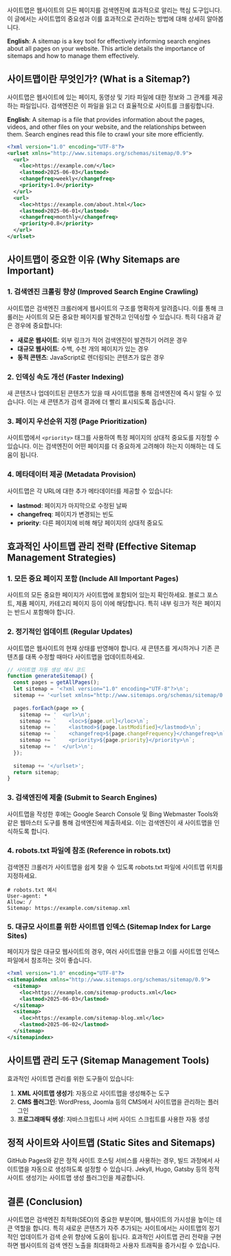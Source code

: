 <!-- category: 웹개발 -->
<!-- date: 2025-06-03 -->
<!-- featured: true -->
<!-- keywords: 사이트맵, SEO, 검색엔진 최적화, 웹사이트 관리, 구글 크롤링, XML 사이트맵, 검색엔진 인덱싱, sitemap, search engine optimization, google crawling -->
<!-- title: 사이트맵 관리의 중요성과 효과적인 전략 (The Importance of Sitemap Management) -->

사이트맵은 웹사이트의 모든 페이지를 검색엔진에 효과적으로 알리는 핵심 도구입니다. 이 글에서는 사이트맵의 중요성과 이를 효과적으로 관리하는 방법에 대해 상세히 알아봅니다.

**English**: A sitemap is a key tool for effectively informing search engines about all pages on your website. This article details the importance of sitemaps and how to manage them effectively.

## 사이트맵이란 무엇인가? (What is a Sitemap?)

사이트맵은 웹사이트에 있는 페이지, 동영상 및 기타 파일에 대한 정보와 그 관계를 제공하는 파일입니다. 검색엔진은 이 파일을 읽고 더 효율적으로 사이트를 크롤링합니다.

**English**: A sitemap is a file that provides information about the pages, videos, and other files on your website, and the relationships between them. Search engines read this file to crawl your site more efficiently.

```xml
<?xml version="1.0" encoding="UTF-8"?>
<urlset xmlns="http://www.sitemaps.org/schemas/sitemap/0.9">
  <url>
    <loc>https://example.com/</loc>
    <lastmod>2025-06-03</lastmod>
    <changefreq>weekly</changefreq>
    <priority>1.0</priority>
  </url>
  <url>
    <loc>https://example.com/about.html</loc>
    <lastmod>2025-06-01</lastmod>
    <changefreq>monthly</changefreq>
    <priority>0.8</priority>
  </url>
</urlset>
```

## 사이트맵이 중요한 이유 (Why Sitemaps are Important)

### 1. 검색엔진 크롤링 향상 (Improved Search Engine Crawling)

사이트맵은 검색엔진 크롤러에게 웹사이트의 구조를 명확하게 알려줍니다. 이를 통해 크롤러는 사이트의 모든 중요한 페이지를 발견하고 인덱싱할 수 있습니다. 특히 다음과 같은 경우에 중요합니다:

- **새로운 웹사이트**: 외부 링크가 적어 검색엔진이 발견하기 어려운 경우
- **대규모 웹사이트**: 수백, 수천 개의 페이지가 있는 경우
- **동적 콘텐츠**: JavaScript로 렌더링되는 콘텐츠가 많은 경우

### 2. 인덱싱 속도 개선 (Faster Indexing)

새 콘텐츠나 업데이트된 콘텐츠가 있을 때 사이트맵을 통해 검색엔진에 즉시 알릴 수 있습니다. 이는 새 콘텐츠가 검색 결과에 더 빨리 표시되도록 돕습니다.

### 3. 페이지 우선순위 지정 (Page Prioritization)

사이트맵에서 `<priority>` 태그를 사용하여 특정 페이지의 상대적 중요도를 지정할 수 있습니다. 이는 검색엔진이 어떤 페이지를 더 중요하게 고려해야 하는지 이해하는 데 도움이 됩니다.

### 4. 메타데이터 제공 (Metadata Provision)

사이트맵은 각 URL에 대한 추가 메타데이터를 제공할 수 있습니다:
- **lastmod**: 페이지가 마지막으로 수정된 날짜
- **changefreq**: 페이지가 변경되는 빈도
- **priority**: 다른 페이지에 비해 해당 페이지의 상대적 중요도

## 효과적인 사이트맵 관리 전략 (Effective Sitemap Management Strategies)

### 1. 모든 중요 페이지 포함 (Include All Important Pages)

사이트의 모든 중요한 페이지가 사이트맵에 포함되어 있는지 확인하세요. 블로그 포스트, 제품 페이지, 카테고리 페이지 등이 이에 해당합니다. 특히 내부 링크가 적은 페이지는 반드시 포함해야 합니다.

### 2. 정기적인 업데이트 (Regular Updates)

사이트맵은 웹사이트의 현재 상태를 반영해야 합니다. 새 콘텐츠를 게시하거나 기존 콘텐츠를 대폭 수정할 때마다 사이트맵을 업데이트하세요.

```javascript
// 사이트맵 자동 생성 예시 코드
function generateSitemap() {
  const pages = getAllPages();
  let sitemap = '<?xml version="1.0" encoding="UTF-8"?>\n';
  sitemap += '<urlset xmlns="http://www.sitemaps.org/schemas/sitemap/0.9">\n';
  
  pages.forEach(page => {
    sitemap += '  <url>\n';
    sitemap += `    <loc>${page.url}</loc>\n`;
    sitemap += `    <lastmod>${page.lastModified}</lastmod>\n`;
    sitemap += `    <changefreq>${page.changeFrequency}</changefreq>\n`;
    sitemap += `    <priority>${page.priority}</priority>\n`;
    sitemap += '  </url>\n';
  });
  
  sitemap += '</urlset>';
  return sitemap;
}
```

### 3. 검색엔진에 제출 (Submit to Search Engines)

사이트맵을 작성한 후에는 Google Search Console 및 Bing Webmaster Tools와 같은 웹마스터 도구를 통해 검색엔진에 제출하세요. 이는 검색엔진이 새 사이트맵을 인식하도록 합니다.

### 4. robots.txt 파일에 참조 (Reference in robots.txt)

검색엔진 크롤러가 사이트맵을 쉽게 찾을 수 있도록 robots.txt 파일에 사이트맵 위치를 지정하세요.

```
# robots.txt 예시
User-agent: *
Allow: /
Sitemap: https://example.com/sitemap.xml
```

### 5. 대규모 사이트를 위한 사이트맵 인덱스 (Sitemap Index for Large Sites)

페이지가 많은 대규모 웹사이트의 경우, 여러 사이트맵을 만들고 이를 사이트맵 인덱스 파일에서 참조하는 것이 좋습니다.

```xml
<?xml version="1.0" encoding="UTF-8"?>
<sitemapindex xmlns="http://www.sitemaps.org/schemas/sitemap/0.9">
  <sitemap>
    <loc>https://example.com/sitemap-products.xml</loc>
    <lastmod>2025-06-03</lastmod>
  </sitemap>
  <sitemap>
    <loc>https://example.com/sitemap-blog.xml</loc>
    <lastmod>2025-06-02</lastmod>
  </sitemap>
</sitemapindex>
```

## 사이트맵 관리 도구 (Sitemap Management Tools)

효과적인 사이트맵 관리를 위한 도구들이 있습니다:

1. **XML 사이트맵 생성기**: 자동으로 사이트맵을 생성해주는 도구
2. **CMS 플러그인**: WordPress, Joomla 등의 CMS에서 사이트맵을 관리하는 플러그인
3. **프로그래매틱 생성**: 자바스크립트나 서버 사이드 스크립트를 사용한 자동 생성

## 정적 사이트와 사이트맵 (Static Sites and Sitemaps)

GitHub Pages와 같은 정적 사이트 호스팅 서비스를 사용하는 경우, 빌드 과정에서 사이트맵을 자동으로 생성하도록 설정할 수 있습니다. Jekyll, Hugo, Gatsby 등의 정적 사이트 생성기는 사이트맵 생성 플러그인을 제공합니다.

## 결론 (Conclusion)

사이트맵은 검색엔진 최적화(SEO)의 중요한 부분이며, 웹사이트의 가시성을 높이는 데 큰 역할을 합니다. 특히 새로운 콘텐츠가 자주 추가되는 사이트에서는 사이트맵의 정기적인 업데이트가 검색 순위 향상에 도움이 됩니다. 효과적인 사이트맵 관리 전략을 구현하면 웹사이트의 검색 엔진 노출을 최대화하고 사용자 트래픽을 증가시킬 수 있습니다. 